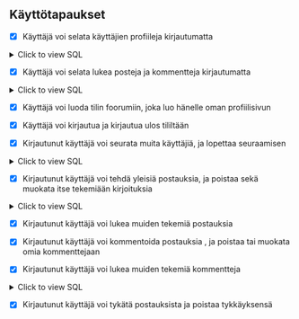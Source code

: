## Käyttötapaukset

- [x] Käyttäjä voi selata käyttäjien profiileja kirjautumatta
<details><summary>Click to view SQL</summary>
<p>
	
    
    TODO
    

</p>
</details>

- [x] Käyttäjä voi selata lukea posteja ja kommentteja kirjautumatta

<details><summary>Click to view SQL</summary>
<p>Get all posts:
	
    
    SELECT * FROM post ORDER BY time_modified DESC
    

Get most commented posts:
    
    "SELECT id, content"
                    " FROM post AS p"
                    " INNER JOIN( SELECT post_id, COUNT(*) AS postcount FROM comment"
                    " GROUP BY post_id) AS c"
                    " ON p.id = c.post_id"
                    " ORDER BY c.postcount DESC LIMIT 5"
    
Get posts by one user:

    
    TODO
    

</p>
</details>

- [x] Käyttäjä voi luoda tilin foorumiin, joka luo hänelle oman profiilisivun

- [x] Käyttäjä voi kirjautua ja kirjautua ulos tililtään

- [x] Kirjautunut käyttäjä voi seurata muita käyttäjiä, ja lopettaa seuraamisen

<details><summary>Click to view SQL</summary>
<p>
	
    
    TODO
    

</p>
</details>

- [x] Kirjautunut käyttäjä voi tehdä yleisiä postauksia, ja poistaa sekä muokata itse tekemiään kirjoituksia

<details><summary>Click to view SQL</summary>
<p>
	
    
    TODO
    

</p>
</details>

- [x] Kirjautunut käyttäjä voi lukea muiden tekemiä postauksia 


- [x] Kirjautunut käyttäjä voi kommentoida postauksia , ja poistaa tai muokata omia kommenttejaan


- [x] Kirjautunut käyttäjä voi lukea muiden tekemiä kommentteja

<details><summary>Click to view SQL</summary>
<p>
	
    
    TODO
    

</p>
</details>

- [x] Kirjautunut käyttäjä voi tykätä postauksista ja poistaa tykkäyksensä
